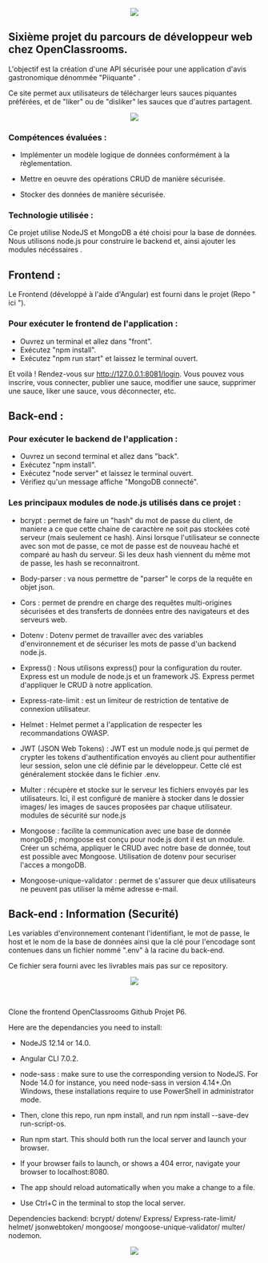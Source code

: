 <p align="center">
<img src= "https://user-images.githubusercontent.com/90606431/151769677-b99dbf89-68f6-46b6-9f01-ace009ae7202.jpg" />
</p>


## Sixième projet du parcours de développeur web chez OpenClassrooms. ##

L'objectif est la création d'une API sécurisée pour une application d'avis gastronomique dénommée "Piiquante" .

Ce site permet aux utilisateurs de télécharger leurs sauces piquantes préférées, et de "liker" ou de "disliker" les sauces que d'autres partagent.

<p align="center">
<img src= "https://user-images.githubusercontent.com/90606431/151660272-38f292d3-1316-4684-858c-c8267d830ada.jpg" />
</p>


### Compétences évaluées : ###

- Implémenter un modèle logique de données conformément à la règlementation.

- Mettre en oeuvre des opérations CRUD de manière sécurisée.

- Stocker des données de manière sécurisée.

### Technologie utilisée : ###

Ce projet utilise NodeJS et MongoDB a été choisi pour la base de données. 
Nous utilisons node.js pour construire le backend et, ainsi ajouter les modules nécéssaires .


## Frontend : ##

Le Frontend (développé à l'aide d'Angular) est fourni dans le projet (Repo " ici ").

### Pour exécuter le frontend de l'application : ###

- Ouvrez un terminal et allez dans "front".
- Exécutez "npm install".
- Exécutez "npm run start" et laissez le terminal ouvert.

Et voilà ! Rendez-vous sur http://127.0.0.1:8081/login. 
Vous pouvez vous inscrire, vous connecter, publier une sauce, modifier une sauce, supprimer une sauce, liker une sauce, vous déconnecter, etc.


## Back-end : ##

### Pour exécuter le backend de l'application : ###
- Ouvrez un second terminal et allez dans "back".
- Exécutez "npm install".
- Exécutez "node server" et laissez le terminal ouvert.
- Vérifiez qu'un message affiche "MongoDB connecté".


### Les principaux modules de node.js utilisés dans ce projet : ###

- bcrypt : permet de faire un "hash" du mot de passe du client, de maniere a ce que cette chaine de caractère ne soit pas stockées coté serveur (mais seulement ce hash). Ainsi lorsque l'utilisateur se connecte avec son mot de passe, ce mot de passe est de nouveau haché et comparé au hash du serveur. Si les deux hash viennent du même mot de passe, les hash se reconnaitront.

- Body-parser : va nous permettre de "parser" le corps de la requête en objet json.

- Cors : permet de prendre en charge des requêtes multi-origines sécurisées et des transferts de données entre des navigateurs et des serveurs web.

- Dotenv : Dotenv permet de travailler avec des variables d'environnement et de sécuriser les mots de passe d'un backend node.js.

- Express() : Nous utilisons express() pour la configuration du router. Express est un module de node.js et un framework JS. Express permet d'appliquer le CRUD à notre application.

- Express-rate-limit : est un limiteur de restriction de tentative de connexion utilisateur.

- Helmet : Helmet permet a l'application de respecter les recommandations OWASP.

- JWT (JSON Web Tokens) : JWT est un module node.js qui permet de crypter les tokens d'authentification envoyés au client pour authentifier leur session, selon une clé définie par le développeur. Cette clé est généralement stockée dans le fichier .env.

- Multer : récupère et stocke sur le serveur les fichiers envoyés par les utilisateurs. Ici, il est configuré de manière à stocker dans le dossier images/ les images de sauces proposées par chaque utilisateur.
modules de sécurité sur node.js

- Mongoose : facilite la communication avec une base de donnée mongoDB ; mongoose est conçu pour node.js dont il est un module. Créer un schéma, appliquer le CRUD avec notre base de donnée, tout est possible avec Mongoose. Utilisation de dotenv pour securiser l'acces a mongoDB.

- Mongoose-unique-validator : permet de s'assurer que deux utilisateurs ne peuvent pas utiliser la même adresse e-mail.



## Back-end : Information (Securité) ##

Les variables d'environnement contenant l'identifiant, le mot de passe, le host et le nom de la base de données ainsi que la clé pour l'encodage sont contenues dans un fichier nommé ".env" à la racine du back-end. 
<br>

Ce fichier sera fourni avec les livrables mais pas sur ce repository.



<p align="center">
<img src= "https://user-images.githubusercontent.com/90606431/151660272-38f292d3-1316-4684-858c-c8267d830ada.jpg" />
</p>

<br>

Clone the frontend OpenClassrooms Github Projet P6.

Here are the dependancies you need to install:
- NodeJS 12.14 or 14.0.
- Angular CLI 7.0.2.
- node-sass : make sure to use the corresponding version to NodeJS. 
For Node 14.0 for instance, you need node-sass in version 4.14+.On Windows, these installations require to use PowerShell in administrator mode.

- Then, clone this repo, run npm install, and run npm install --save-dev run-script-os.
- Run npm start. This should both run the local server and launch your browser.
- If your browser fails to launch, or shows a 404 error, navigate your browser to localhost:8080.
- The app should reload automatically when you make a change to a file.
- Use Ctrl+C in the terminal to stop the local server.

 Dependencies backend: bcrypt/ dotenv/ Express/ Express-rate-limit/ helmet/ jsonwebtoken/ mongoose/ mongoose-unique-validator/ multer/ nodemon.

<p align="center">
<img src= "https://user-images.githubusercontent.com/90606431/151660985-c0a30670-7d3b-4b86-89fe-566e96a15e79.jpg" />
</p>

